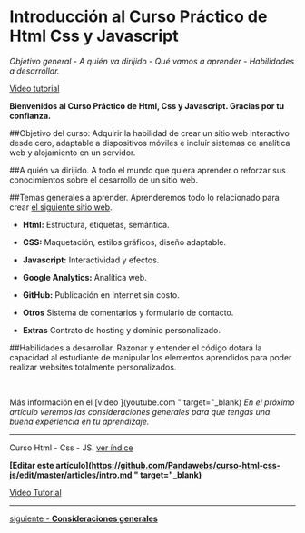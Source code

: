 # Introducción al Curso Práctico de Html Css y Javascript
*Objetivo general - A quién va dirijido - Qué vamos a aprender - Habilidades a desarrollar.*

[Video tutorial](https://youtube.com)

**Bienvenidos al Curso Práctico de Html, Css y Javascript. Gracias por tu confianza.**

##Objetivo del curso:
Adquirir la habilidad de crear un sitio web interactivo desde cero, adaptable a dispositivos móviles e incluír sistemas de analítica web y alojamiento en un servidor.

##A quién va dirijido.
A todo el mundo que quiera aprender o reforzar sus conocimientos sobre el desarrollo de un sitio web.

##Temas generales a aprender.
Aprenderemos todo lo relacionado para crear [el siguiente sitio web](https://agustinpfs.github.io/html-course-PW/).

- **Html:** Estructura, etiquetas, semántica.

- **CSS:** Maquetación, estilos gráficos, diseño adaptable.

- **Javascript:** Interactividad y efectos.

- **Google Analytics:** Analítica web.

- **GitHub:** Publicación en Internet sin costo.

- **Otros** Sistema de comentarios y formulario de contacto.

- **Extras** Contrato de hosting y dominio personalizado.


##Habilidades a desarrollar.
Razonar y entender el código dotará la capacidad al estudiante de manipular los elementos aprendidos para poder realizar websites totalmente personalizados.

<br>

Más información en el [video ](youtube.com " target="_blank)
*En el próximo artículo veremos las consideraciones generales para que tengas una buena experiencia en tu aprendizaje.*




<hr>

<!-- Inicio links índice y github -->

<span class="link-to-index-git">Curso Html - Css - JS. [ ver índice](http://pandawebs.net/curso-html-css-js/)</span>

<strong class="link-to-github">[Editar este artículo](https://github.com/Pandawebs/curso-html-css-js/edit/master/articles/intro.md " target="_blank)</strong>

<!-- Fin links índice y github -->

[Video Tutorial](#)

<hr>

[siguiente - **Consideraciones generales**](https://github.com/Pandawebs/course-html-css-js/blob/master/articles/consideraciones-generales.md) 

